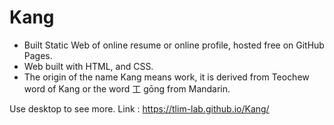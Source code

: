 # Kang

- Built Static Web of online resume or online profile, hosted free on GitHub Pages. 
- Web built with HTML, and CSS. 
- The origin of the name Kang means work, it is derived from Teochew word of Kang or the word 工 gōng from Mandarin.

Use desktop to see more.
Link : https://tlim-lab.github.io/Kang/
